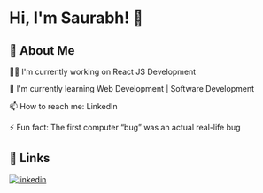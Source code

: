 
# Hi, I'm Saurabh! 👋


## 🚀 About Me


👩‍💻 I'm currently working on React JS Development

🧠 I'm currently learning Web Development | Software Development

📫 How to reach me: LinkedIn 

⚡️ Fun fact: The first computer “bug” was an actual real-life bug


## 🔗 Links
[![linkedin](https://img.shields.io/badge/linkedin-0A66C2?style=for-the-badge&logo=linkedin&logoColor=white)](https://www.linkedin.com/in/saurabh-gawade-s29/)


